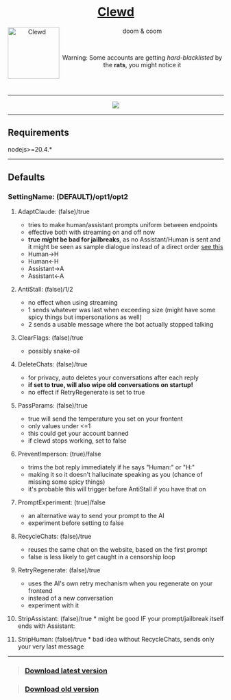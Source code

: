 <div align="center">
<a href="https://gitgud.io/ahsk/clewd/">
<h1>Clewd</h1>
  <img
    height="120"
    width="120"
    alt="Clewd"
    title="Clewd"
    src="https://gitgud.io/ahsk/clewd/-/raw/master/logo.png"
    align="left"
  />
</a>

doom & coom

<br>

Warning: Some accounts are getting _hard-blacklisted_ by the **rats**, you might notice it

<br>
<br>
<hr>
<a href="https://gitgud.io/ahsk/clewd/-/archive/master/clewd-master.zip">
   <img src="https://gitgud.io/ahsk/clewd/-/raw/master/program.png">
</a>
<hr>

</div>

## Requirements

nodejs>=20.4.*

---

## Defaults

### SettingName: (DEFAULT)/opt1/opt2

 1. AdaptClaude: (false)/true
    * tries to make human/assistant prompts uniform between endpoints
    * effective both with streaming on and off now
    * __true *might* be bad for jailbreaks__, as no Assistant/Human is sent and it might be seen as sample dialogue instead of a direct order [see this](https://docs.anthropic.com/claude/docs/prompt-troubleshooting-checklist#the-prompt-is-formatted-correctly)
    - Human->H
    - Human<-H
    - Assistant->A
    - Assistant<-A

 2. AntiStall: (false)/1/2
    * no effect when using streaming
    * 1 sends whatever was last when exceeding size (might have some spicy things but impersonations as well)
    * 2 sends a usable message where the bot actually stopped talking

 3. ClearFlags: (false)/true
    * possibly snake-oil

 4. DeleteChats: (false)/true
    * for privacy, auto deletes your conversations after each reply
    * **if set to true, will also wipe old conversations on startup!**
    * no effect if RetryRegenerate is set to true

 5. PassParams: (false)/true
    * true will send the temperature you set on your frontent
    * only values under <=1
    * this could get your account banned
    * if clewd stops working, set to false

 6. PreventImperson: (true)/false
    * trims the bot reply immediately if he says "Human:" or "H:"
    * making it so it doesn't hallucinate speaking as you (chance of missing some spicy things)
    * it's probable this will trigger before AntiStall if you have that on

 7. PromptExperiment: (true)/false
    * an alternative way to send your prompt to the AI
    * experiment before setting to false

 8. RecycleChats: (false)/true
    * reuses the same chat on the website, based on the first prompt
    * false is less likely to get caught in a censorship loop

 9. RetryRegenerate: (false)/true
    * uses the AI's own retry mechanism when you regenerate on your frontend
    * instead of a new conversation
    * experiment with it

 10. StripAssistant: (false)/true
    * might be good IF your prompt/jailbreak itself ends with Assistant: 

 11. StripHuman: (false)/true
    * bad idea without RecycleChats, sends only your very last message

---

> ### [Download latest version](https://gitgud.io/ahsk/clewd/-/archive/master/clewd-master.zip)


> ### [Download old version](https://gitgud.io/ahsk/clewd/-/archive/1.6/clewd-1.6.zip)